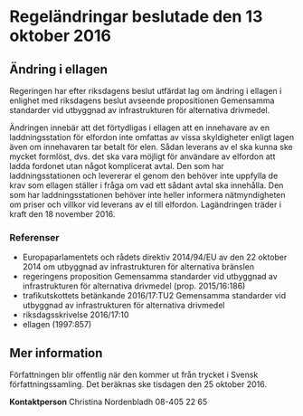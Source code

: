 # Regeländringar beslutade den 13 oktober 2016

## Ändring i ellagen

Regeringen har efter riksdagens beslut utfärdat lag om ändring i ellagen i enlighet med riksdagens beslut avseende propositionen Gemensamma standarder vid utbyggnad av infrastrukturen för alternativa drivmedel.

Ändringen innebär att det förtydligas i ellagen att en innehavare av en laddningsstation för elfordon inte omfattas av vissa skyldigheter enligt lagen även om innehavaren tar betalt för elen. Sådan leverans av el ska kunna ske mycket formlöst, dvs. det ska vara möjligt för användare av elfordon att ladda fordonet utan något komplicerat avtal. Den som har laddningsstationen och levererar el genom den behöver inte uppfylla de krav som ellagen ställer i fråga om vad ett sådant avtal ska innehålla. Den som har laddningsstationen behöver inte heller informera nätmyndigheten om priser och villkor vid leverans av el till elfordon. Lagändringen träder i kraft den 18 november 2016.

### Referenser

* Europaparlamentets och rådets direktiv 2014/94/EU av den 22 oktober 2014 om utbyggnad av infrastrukturen för alternativa bränslen
* regeringens proposition Gemensamma standarder vid utbyggnad av infrastrukturen för alternativa drivmedel (prop. 2015/16:186)
* trafikutskottets betänkande 2016/17:TU2 Gemensamma standarder vid utbyggnad av infrastrukturen för alternativa drivmedel
* riksdagsskrivelse 2016/17:10
* ellagen (1997:857)

## Mer information

Författningen blir offentlig när den kommer ut från trycket i Svensk författningssamling. Det beräknas ske tisdagen den 25 oktober 2016.

**Kontaktperson**
Christina Nordenbladh 08-405 22 65

